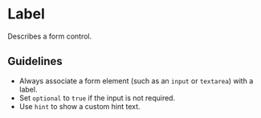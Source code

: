 <!-- @license CC0-1.0 -->

# Label

Describes a form control.

## Guidelines

- Always associate a form element (such as an `input` or `textarea`) with a label.
- Set `optional` to `true` if the input is not required.
- Use `hint` to show a custom hint text.

